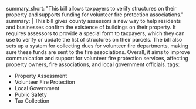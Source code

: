 summary_short: "This bill allows taxpayers to verify structures on their property and supports funding for volunteer fire protection associations."
summary: |
  This bill gives county assessors a new way to help residents and businesses confirm the existence of buildings on their property. It requires assessors to provide a special form to taxpayers, which they can use to verify or update the list of structures on their parcels. The bill also sets up a system for collecting dues for volunteer fire departments, making sure these funds are sent to the fire associations. Overall, it aims to improve communication and support for volunteer fire protection services, affecting property owners, fire associations, and local government officials.
tags:
  - Property Assessment
  - Volunteer Fire Protection
  - Local Government
  - Public Safety
  - Tax Collection
